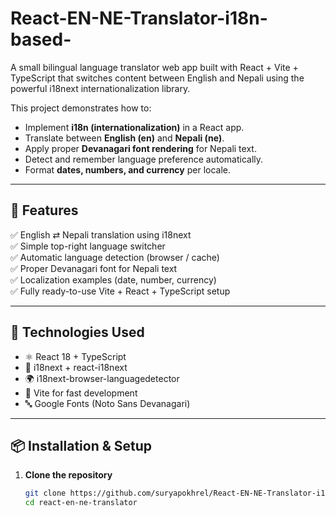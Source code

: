 # React-EN-NE-Translator-i18n-based-
A small bilingual language translator web app built with React + Vite + TypeScript that switches content between English and Nepali using the powerful i18next internationalization library.

This project demonstrates how to:
- Implement **i18n (internationalization)** in a React app.
- Translate between **English (en)** and **Nepali (ne)**.
- Apply proper **Devanagari font rendering** for Nepali text.
- Detect and remember language preference automatically.
- Format **dates, numbers, and currency** per locale.

---

## 🚀 Features

✅ English ⇄ Nepali translation using i18next  
✅ Simple top-right language switcher  
✅ Automatic language detection (browser / cache)  
✅ Proper Devanagari font for Nepali text  
✅ Localization examples (date, number, currency)  
✅ Fully ready-to-use Vite + React + TypeScript setup  

---

## 🧩 Technologies Used

- ⚛️ React 18 + TypeScript  
- 🧠 i18next + react-i18next  
- 🌍 i18next-browser-languagedetector  
- 💅 Vite for fast development  
- 🔤 Google Fonts (Noto Sans Devanagari)

---

## 📦 Installation & Setup

1. **Clone the repository**
   ```bash
   git clone https://github.com/suryapokhrel/React-EN-NE-Translator-i18n-based-.git
   cd react-en-ne-translator
